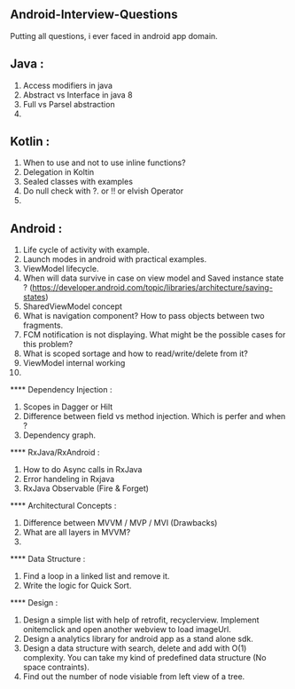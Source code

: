 ## Android-Interview-Questions

Putting all questions, i ever faced in android app domain.

## Java :
1. Access modifiers in java
2. Abstract vs Interface in java 8
3. Full vs Parsel abstraction 
4. 

## Kotlin :
1. When to use and not to use inline functions?
2. Delegation in Koltin
3. Sealed classes with examples
4. Do null check with ?. or !! or elvish Operator
5. 


## Android :
1. Life cycle of activity with example.
2. Launch modes in android with practical examples.
3. ViewModel lifecycle.
4. When will data survive in case on view model and Saved instance state ? (https://developer.android.com/topic/libraries/architecture/saving-states)
5. SharedViewModel concept 
6. What is navigation component? How to pass objects between two fragments.
7. FCM notification is not displaying. What might be the possible cases for this problem?
8. What is scoped sortage and how to read/write/delete from it?
9. ViewModel internal working
10. 

**** Dependency Injection :
1. Scopes in Dagger or Hilt
2. Difference between field vs method injection. Which is perfer and when ?
3. Dependency graph.

**** RxJava/RxAndroid :
1. How to do Async calls in RxJava
2. Error handeling in Rxjava
3. RxJava Observable (Fire & Forget)

**** Architectural Concepts :
1. Difference between MVVM / MVP / MVI (Drawbacks)
2. What are all layers in MVVM?
3. 

**** Data Structure :
1. Find a loop in a linked list and remove it.
2. Write the logic for Quick Sort.

**** Design :
1. Design a simple list with help of retrofit, recyclerview. Implement onitemclick and open another webview to load imageUrl.
2. Design a analytics library for android app as a stand alone sdk.
3. Design a data structure with search, delete and add with O(1) complexity. You can take my kind of predefined data structure (No space contraints).
4. Find out the number of node visiable from left view of a tree.
